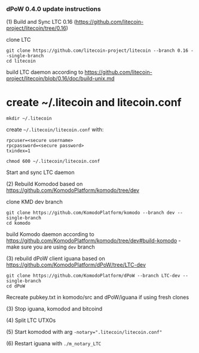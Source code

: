 ### dPoW 0.4.0 update instructions

(1) Build and Sync LTC 0.16 (https://github.com/litecoin-project/litecoin/tree/0.16)

clone LTC
```shell
git clone https://github.com/litecoin-project/litecoin --branch 0.16 --single-branch
cd litecoin
```

build LTC daemon according to https://github.com/litecoin-project/litecoin/blob/0.16/doc/build-unix.md

# create ~/.litecoin and litecoin.conf 
```
mkdir ~/.litecoin
```
create `~/.litecoin/litecoin.conf` with:
```
rpcuser=<secure username>
rpcpassword=<secure password>
txindex=1
```
```
chmod 600 ~/.litecoin/litecoin.conf
```

Start and sync LTC daemon

(2) Rebuild Komodod based on https://github.com/KomodoPlatform/komodo/tree/dev

clone KMD dev branch
```shell
git clone https://github.com/KomodoPlatform/komodo --branch dev --single-branch
cd komodo
```

build Komodo daemon according to https://github.com/KomodoPlatform/komodo/tree/dev#build-komodo - make sure you are using `dev` branch

(3) rebuild dPoW client iguana based on https://github.com/KomodoPlatform/dPoW/tree/LTC-dev

```shell
git clone https://github.com/KomodoPlatform/dPoW --branch LTC-dev --single-branch
cd dPoW
```

Recreate pubkey.txt in komodo/src and dPoW/iguana if using fresh clones

(3) Stop iguana, komodod and bitcoind

(4) Split LTC UTXOs

(5) Start komodod with arg `-notary=".litecoin/litecoin.conf"`

(6) Restart iguana with `./m_notary_LTC`

